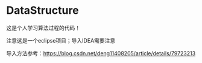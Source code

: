 # DataStructure
这是个人学习算法过程的代码！


注意这是一个eclipse项目；导入IDEA需要注意

导入方法参考：https://blog.csdn.net/deng11408205/article/details/79723213
